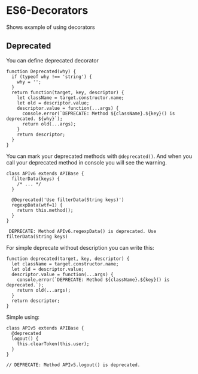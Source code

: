 # ES6-Decorators
Shows example of using decorators


## Deprecated
You can define deprecated decorator

```es6
function Deprecated(why) {
  if (typeof why !== 'string') {
    why = '';
  }
  return function(target, key, descriptor) {
    let className = target.constructor.name;
    let old = descriptor.value;
    descriptor.value = function(...args) {
      console.error(`DEPRECATE: Method ${className}.${key}() is deprecated. ${why}`);
      return old(...args);
    }
    return descriptor;
  }
}
```

You can mark your deprecated methods with `@deprecated()`. And when you call your deprecated method in console you will see the warning.

```es6
class APIv6 extends APIBase {
  filterData(keys) {
    /* ... */
  }
  
  @Deprecated('Use filterData(String keys)')
  regexpData(wtf=1) {
    return this.method();
  }
}
```

```
 DEPRECATE: Method APIv6.regexpData() is deprecated. Use filterData(String keys)
```

For simple deprecate without description you can write this:

```es6
function deprecated(target, key, descriptor) {
  let className = target.constructor.name;
  let old = descriptor.value;
  descriptor.value = function(...args) {
    console.error(`DEPRECATE: Method ${className}.${key}() is deprecated.`);
    return old(...args);
  }
  return descriptor;
}
```

Simple using:

```es6
class APIv5 extends APIBase {
  @deprecated
  logout() {
    this.clearToken(this.user);
  }
}
```

```
// DEPRECATE: Method APIv5.logout() is deprecated.
```

